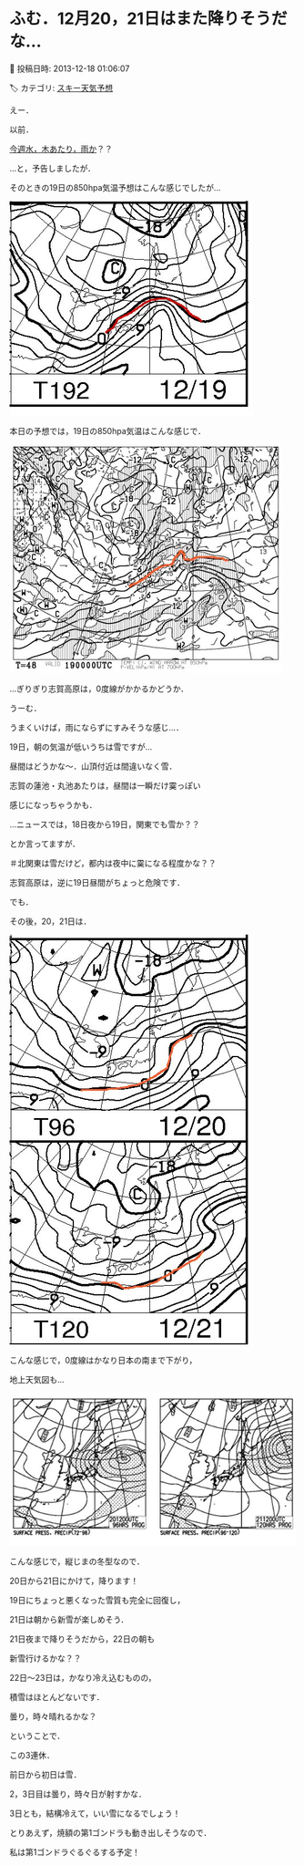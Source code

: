 # ふむ．12月20，21日はまた降りそうだな…

📅 投稿日時: 2013-12-18 01:06:07

🏷️ カテゴリ: [スキー天気予想](c6554f5c3c106093b511a8daae23757e8.md)

えー．





以前．


[今週水，木あたり，雨か](e637ebc2b81ec9bb31eb6d54b2ed67de3.md)？？


…と，予告しましたが．





そのときの19日の850hpa気温予想はこんな感じでしたが…




![aab4b64c4fb995e4ab63eee963bf2bd6.jpg](images/aab4b64c4fb995e4ab63eee963bf2bd6.jpg)




本日の予想では，19日の850hpa気温はこんな感じで．




![549606168680570f25cf92327067b001.jpg](images/549606168680570f25cf92327067b001.jpg)




…ぎりぎり志賀高原は，0度線がかかるかどうか．





うーむ．


うまくいけば，雨にならずにすみそうな感じ…．


19日，朝の気温が低いうちは雪ですが…


昼間はどうかな～．山頂付近は間違いなく雪．


志賀の蓮池・丸池あたりは，昼間は一瞬だけ霙っぽい


感じになっちゃうかも．





…ニュースでは，18日夜から19日，関東でも雪か？？


とか言ってますが．


＃北関東は雪だけど，都内は夜中に霙になる程度かな？？


志賀高原は，逆に19日昼間がちょっと危険です．





でも．


その後，20，21日は．




![43b0f5325805d269eb7cb5b85fdcd9c8.jpg](images/43b0f5325805d269eb7cb5b85fdcd9c8.jpg)




こんな感じで，0度線はかなり日本の南まで下がり，


地上天気図も…




![34a108c523c835ec0199f229932f64a6.jpg](images/34a108c523c835ec0199f229932f64a6.jpg)




こんな感じで，縦じまの冬型なので．





20日から21日にかけて，降ります！


19日にちょっと悪くなった雪質も完全に回復し，


21日は朝から新雪が楽しめそう．


21日夜まで降りそうだから，22日の朝も


新雪行けるかな？？





22日～23日は，かなり冷え込むものの，


積雪はほとんどないです．


曇り，時々晴れるかな？





ということで．


この3連休．


前日から初日は雪．


2，3日目は曇り，時々日が射すかな．


3日とも，結構冷えて，いい雪になるでしょう！





とりあえず，焼額の第1ゴンドラも動き出しそうなので．


私は第1ゴンドラぐるぐるする予定！
